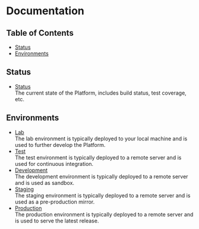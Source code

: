 # Documentation

## Table of Contents

- [Status](#status)
- [Environments](#environments)

## Status

- [Status](status/index.md)<br>The current state of the Platform, includes build status, test coverage, etc.

## Environments

- [Lab](lab/index.md)<br>The lab environment is typically deployed to your local machine and is used to further develop the Platform.
- [Test](test/index.md)<br>The test environment is typically deployed to a remote server and is used for continuous integration.
- [Development](dev/index.md)<br>The development environment is typically deployed to a remote server and is used as sandbox.
- [Staging](stag/index.md)<br>The staging environment is typically deployed to a remote server and is used as a pre-production mirror.
- [Production](prod/index.md)<br>The production environment is typically deployed to a remote server and is used to serve the latest release.
